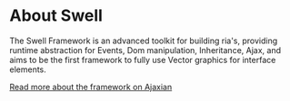 # About Swell

The Swell Framework is an advanced toolkit for building ria's, providing runtime abstraction for Events, Dom manipulation, Inheritance, Ajax, and aims to be the first framework to fully use Vector graphics for interface elements.

[Read more about the framework on Ajaxian](http://ajaxian.com/archives/wouldnt-it-be-swell-to-be-able-to-drag-and-drop-between-web-and-desktop)
